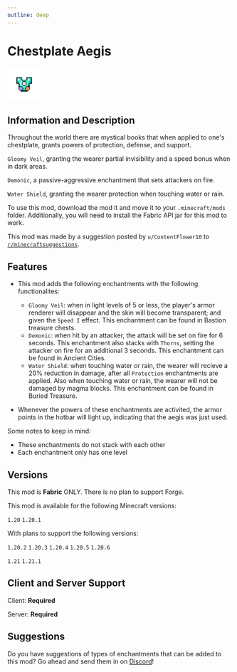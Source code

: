 ```yaml
---
outline: deep
---
```


<div id="mod-header">

# Chestplate Aegis

<img src="./_assets/icon.png" width='75px' height='75px' draggable="false" class="mod-icon" />

</div>

## Information and Description

Throughout the world there are mystical books that when applied to one's chestplate, grants powers of protection, defense, and support.

`Gloomy Veil`, granting the wearer partial invisibility and a speed bonus when in dark areas.

`Demonic`, a passive-aggressive enchantment that sets attackers on fire.

`Water Shield`, granting the wearer protection when touching water or rain.

To use this mod, download the mod it and move it to your ```.minecraft/mods``` folder.  Additionally, you will need to install the Fabric API jar for this mod to work.

This mod was made by a suggestion posted by `u/ContentFlower10` to [`r/minecraftsuggestions`](https://www.reddit.com/r/minecraftsuggestions/comments/1f2fzrx/chestplate_enchantments/).

## Features

- This mod adds the following enchantments with the following functionalites:
	- `Gloomy Veil`: when in light levels of 5 or less, the player's armor renderer will disappear and the skin will become transparent; and given the `Speed I` effect.  This enchantment can be found in Bastion treasure chests.
	- `Demonic`: when hit by an attacker, the attack will be set on fire for 6 seconds.  This enchantment also stacks with `Thorns`, setting the attacker on fire for an additional 3 seconds.  This enchantment can be found in Ancient Cities.
	- `Water Shield`: when touching water or rain, the wearer will recieve a 20% reduction in damage, after all `Protection`  enchantments are applied.  Also when touching water or rain, the wearer will not be damaged by magma blocks.  This enchantment can be found in Buried Treasure.

- Whenever the powers of these enchantments are activited, the armor points in the hotbar will light up, indicating that the aegis was just used.

Some notes to keep in mind:

- These enchantments do not stack with each other
- Each enchantment only has one level

## Versions

This mod is **Fabric** ONLY.  There is no plan to support Forge.

This mod is available for the following Minecraft versions:

<version>

`1.20` 
`1.20.1`

</version>

With plans to support the following versions:

<version>

`1.20.2` 
`1.20.3` 
`1.20.4` 
`1.20.5` 
`1.20.6`

`1.21`
`1.21.1`

</version>

## Client and Server Support

Client: **Required**

Server: **Required**

## Suggestions

Do you have suggestions of types of enchantments that can be added to this mod?  Go ahead and send them in on [Discord](http://discord.com/invite/g5tvvpNRHM)!